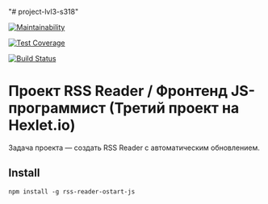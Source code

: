 "# project-lvl3-s318" 

[![Maintainability](https://api.codeclimate.com/v1/badges/69590bd0b1cfda7f61f1/maintainability)](https://codeclimate.com/github/ostart/project-lvl3-s318/maintainability)

[![Test Coverage](https://api.codeclimate.com/v1/badges/69590bd0b1cfda7f61f1/test_coverage)](https://codeclimate.com/github/ostart/project-lvl3-s318/test_coverage)

[![Build Status](https://travis-ci.org/ostart/project-lvl3-s318.svg?branch=master)](https://travis-ci.org/ostart/project-lvl3-s318)

# Проект RSS Reader / Фронтенд JS-программист (Третий проект на Hexlet.io)

Задача проекта — создать RSS Reader с автоматическим обновлением.


## Install

`npm install -g rss-reader-ostart-js`
